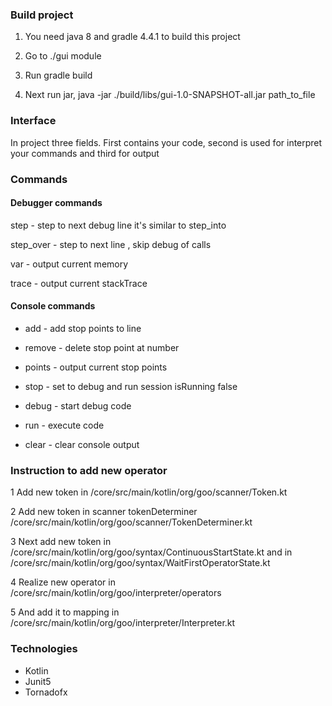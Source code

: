 ### Build project

1. You need java 8 and gradle 4.4.1 to build this project

2. Go to ./gui module

3. Run gradle build

4. Next run jar, java -jar ./build/libs/gui-1.0-SNAPSHOT-all.jar path_to_file

### Interface

In project three fields.
First contains your code, second is used for interpret your commands
and third for output

### Commands

#### Debugger commands

step - step to next debug line it's similar to step_into

step_over - step to next line , skip debug of calls

var - output current memory

trace - output current stackTrace

#### Console commands

* add <number> - add stop points to line

* remove <number> - delete stop point at number

* points - output current stop points

* stop - set to debug and run session isRunning false

* debug - start debug code

* run - execute code

* clear - clear console output

### Instruction to add new operator

1 Add new token in /core/src/main/kotlin/org/goo/scanner/Token.kt

2 Add new token in scanner tokenDeterminer /core/src/main/kotlin/org/goo/scanner/TokenDeterminer.kt

3 Next add new token in /core/src/main/kotlin/org/goo/syntax/ContinuousStartState.kt
and in /core/src/main/kotlin/org/goo/syntax/WaitFirstOperatorState.kt

4 Realize new operator in /core/src/main/kotlin/org/goo/interpreter/operators

5 And add it to mapping in /core/src/main/kotlin/org/goo/interpreter/Interpreter.kt
### Technologies

* Kotlin
* Junit5
* Tornadofx
